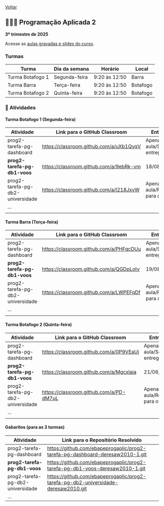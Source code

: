 [Voltar](README.md)

## 👩🏽‍💻️ Programação Aplicada 2
**3º trimestre de 2025**

Acesse as [aulas gravadas e slides do curso](https://drive.google.com/drive/folders/1jFFOSQJWce9xFPNDHuGRVn2Kp5HF6Q6G?usp=sharing).

### Turmas

| Turma            | Dia da semana | Horário       | Local    |
| ---------------- | ------------- | ------------- | -------- |
| Turma Botafogo 1 | Segunda-feira | 9:20 às 12:50 | Barra    |
| Turma Barra      | Terça-feira   | 9:20 às 12:50 | Botafogo |
| Turma Botafogo 2 | Quinta-feira  | 9:20 às 12:50 | Botafogo |

### 📌 Atividades

#### Turma Botafogo 1 (Segunda-feira)

| Atividade                        | Link para o GitHub Classroom            | Entrega                             | Video             | 
| -------------------------------- | --------------------------------------- | ----------------------------------- | ----------------- |
| prog2-tarefa-pg-dashboard        | https://classroom.github.com/a/uXb1QyqV | Apenas na aula/Sem entrega          | __02-sqlalchemy__ |
| __prog2-tarefa-pg-db1-voos__     | https://classroom.github.com/a/9ebRk-vm | 18/08, 9h                           |                   |
| prog2-tarefa-pg-db2-universidade | https://classroom.github.com/a/I218JxvW | Apenas na aula/Revisão para o Teste |                   |
| ...                              |                                         |                                     |                   |
|                                  |                                         |                                     |                   |


#### Turma Barra (Terça-feira)

| Atividade                        | Link para o GitHub Classroom            | Entrega                             | Video             |
| -------------------------------- | --------------------------------------- | ----------------------------------- | ----------------- |
| prog2-tarefa-pg-dashboard        | https://classroom.github.com/a/PHFqcDUu | Apenas na aula/Sem entrega          | __02-sqlalchemy__ |
| __prog2-tarefa-pg-db1-voos__     | https://classroom.github.com/a/QGDpLotv | 19/08, 9h                           |                   |
| prog2-tarefa-pg-db2-universidade | https://classroom.github.com/a/LWPEFqDf | Apenas na aula/Revisão para o Teste |                   |
| ...                              |                                         |                                     |                   |
|                                  |                                         |                                     |                   |

#### Turma Botafogo 2 (Quinta-feira)

| Atividade                        | Link para o GitHub Classroom            | Entrega                             | Video             |
| -------------------------------- | --------------------------------------- | ----------------------------------- | ----------------- |
| prog2-tarefa-pg-dashboard        | https://classroom.github.com/a/0P9VEaUj | Apenas na aula/Sem entrega          | __02-sqlalchemy__ |
| __prog2-tarefa-pg-db1-voos__     | https://classroom.github.com/a/Mgcxlaja | 21/08, 9h                           |                   |
| prog2-tarefa-pg-db2-universidade | https://classroom.github.com/a/PD-dM7uL | Apenas na aula/Revisão para o Teste |                   |
| ...                              |                                         |                                     |                   |
|                                  |                                         |                                     |                   |

#### Gabaritos (para as 3 turmas)

| Atividade                        | Link para o Repositório Resolvido                                                  |
| -------------------------------- | ---------------------------------------------------------------------------------- |
| prog2-tarefa-pg-dashboard        | https://github.com/ebapeprogaplic/prog2-tarefa-pg-dashboard-deresaw2010-1.git      |
| __prog2-tarefa-pg-db1-voos__     | https://github.com/ebapeprogaplic/prog2-tarefa-pg-db1-voos-deresaw2010-1.git       |
| prog2-tarefa-pg-db2-universidade | https://github.com/ebapeprogaplic/prog2-tarefa-pg-db2-universidade-deresaw2010.git |
| ...                              |                                                                                    |
